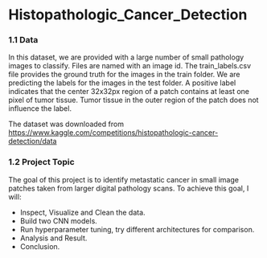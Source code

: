 # Histopathologic_Cancer_Detection

### 1.1 Data

In this dataset, we are provided with a large number of small pathology images to classify. Files are named with an image id. The train_labels.csv file provides the ground truth for the images in the train folder. We are predicting the labels for the images in the test folder. A positive label indicates that the center 32x32px region of a patch contains at least one pixel of tumor tissue. Tumor tissue in the outer region of the patch does not influence the label.     

The dataset was downloaded from https://www.kaggle.com/competitions/histopathologic-cancer-detection/data

### 1.2 Project Topic  
The goal of this project is to identify metastatic cancer in small image patches taken from larger digital pathology scans. To achieve this goal, I will:  
+ Inspect, Visualize and Clean the data.  
+ Build two CNN models.
+ Run hyperparameter tuning, try different architectures for comparison. 
+ Analysis and Result.
+ Conclusion.  
